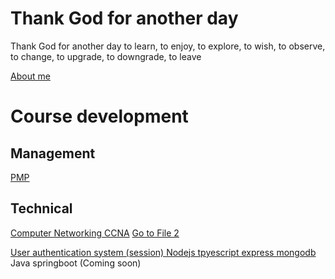 # Thank God for another day
Thank God for another day to learn, to enjoy, to explore, to wish, to observe, to change, to upgrade, to downgrade, to leave

[About me](./core/core.md)
# Course development
## Management
[PMP](./PMP/PMP.md)

## Technical 
[Computer Networking CCNA](./CCNA/CCNA.md)
[Go to File 2](./file2.md)

[User authentication system (session) Nodejs tpyescript express mongodb ](./interactBlog/backend/progress.md)
Java springboot (Coming soon)
